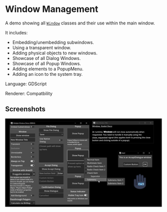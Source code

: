 # Window Management

A demo showing all [`Window`](https://docs.godotengine.org/en/stable/classes/class_window.html) classes and their use within the main window.

It includes:
- Embedding/unembedding subwindows.
- Using a transparent window.
- Adding physical objects to new windows.
- Showcase of all Dialog Windows.
- Showcase of all Popup Windows.
- Adding elements to a PopupMenu.
- Adding an icon to the system tray.

Language: GDScript

Renderer: Compatbility

## Screenshots

![Screenshot](screenshots/screenshot.webp)
